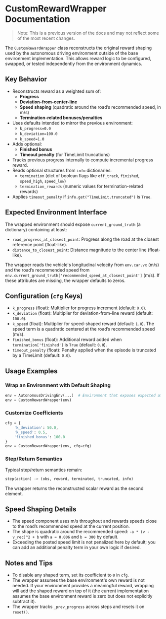 # CustomRewardWrapper Documentation

> Note: This is a previous version of the docs and may not reflect some of the most recent changes.

The `CustomRewardWrapper` class reconstructs the original reward shaping used by the autonomous driving environment outside of the base environment implementation. This allows reward logic to be configured, swapped, or tested independently from the environment dynamics.

## Key Behavior

- Reconstructs reward as a weighted sum of:
  - **Progress**
  - **Deviation-from-center-line**
  - **Speed shaping** (quadratic around the road’s recommended speed, in m/s)
  - **Termination-related bonuses/penalties**
- Uses defaults intended to mirror the previous environment:
  - `k_progress=0.0`
  - `k_deviation=100.0`
  - `k_speed=1.0`
- Adds optional:
  - **Finished bonus**
  - **Timeout penalty** (for TimeLimit truncations)
- Tracks previous progress internally to compute incremental progress reward.
- Reads optional structures from `info` dictionaries:
  - `termination` (dict of boolean flags like `off_track`, `finished`, `speed_high`, `speed_low`)
  - `termination_rewards` (numeric values for termination-related rewards)
- Applies `timeout_penalty` if `info.get("TimeLimit.truncated")` is `True`.

## Expected Environment Interface

The wrapped environment should expose `current_ground_truth` (a dictionary) containing at least:

- `road_progress_at_closest_point`: Progress along the road at the closest reference point (float-like).
- `distance_to_closest_point`: Distance magnitude to the center line (float-like).

The wrapper reads the vehicle's longitudinal velocity from `env.car.vx` (m/s) and the road’s recommended speed from `env.current_ground_truth['recommended_speed_at_closest_point']` (m/s). If these attributes are missing, the wrapper defaults to zeros.

## Configuration (`cfg` Keys)

- `k_progress` (float): Multiplier for progress increment (default: `0.0`).
- `k_deviation` (float): Multiplier for deviation-from-line reward (default: `100.0`).
- `k_speed` (float): Multiplier for speed-shaped reward (default: `1.0`). The speed term is a quadratic centered at the road’s recommended speed (m/s).
- `finished_bonus` (float): Additional reward added when `termination['finished']` is `True` (default: `0.0`).
- `timeout_penalty` (float): Penalty applied when the episode is truncated by a TimeLimit (default: `0.0`).

## Usage Examples

### Wrap an Environment with Default Shaping
```python
env = AutonomousDrivingEnv(...)  # Environment that exposes expected attributes
env = CustomRewardWrapper(env)
```

### Customize Coefficients
```python
cfg = {
    'k_deviation': 50.0,
    'k_speed': 0.5,
    'finished_bonus': 100.0
}
env = CustomRewardWrapper(env, cfg=cfg)
```

### Step/Return Semantics
Typical step/return semantics remain:
```python
step(action) -> (obs, reward, terminated, truncated, info)
```
The wrapper returns the reconstructed scalar reward as the second element.

## Speed Shaping Details

- The speed component uses m/s throughout and rewards speeds close to the road’s recommended speed at the current position.
- The shape is quadratic around the recommended speed: `-a * (v - v_rec)^2 + b` with `a ≈ 0.006` and `b = 300` by default.
- Exceeding the posted speed limit is not penalized here by default; you can add an additional penalty term in your own logic if desired.

## Notes and Tips

- To disable any shaped term, set its coefficient to `0` in `cfg`.
- The wrapper assumes the base environment's own reward is not needed. If your environment provides a meaningful reward, wrapping will add the shaped reward on top of it (the current implementation assumes the base environment reward is zero but does not explicitly subtract it).
- The wrapper tracks `_prev_progress` across steps and resets it on `reset()`.

